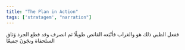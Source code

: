 ```yaml
---
title: "The Plan in Action"
tags: ['stratagem', "narration"]
---
```


 ففعل الظبي ذلك هو والغراب فأتْبَعه القانص طويلًا ثم انصرف وقد قطع الجرذ وَثاق السلحفاة ونجَونَ جميعًا

